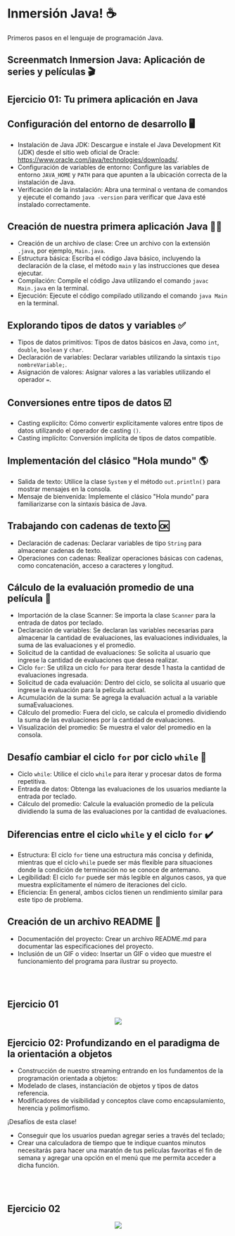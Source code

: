 # Inmersión Java! ☕
Primeros pasos en el lenguaje de programación Java. 

## Screenmatch Inmersion Java: Aplicación de series y películas 🎬

## Ejercicio 01: Tu primera aplicación en Java
## Configuración del entorno de desarrollo 🖥️

- Instalación de Java JDK: Descargue e instale el Java Development Kit (JDK) desde el sitio web oficial de Oracle: https://www.oracle.com/java/technologies/downloads/.
- Configuración de variables de entorno: Configure las variables de entorno `JAVA_HOME` y `PATH` para que apunten a la ubicación correcta de la instalación de Java.
- Verificación de la instalación: Abra una terminal o ventana de comandos y ejecute el comando `java -version` para verificar que Java esté instalado correctamente.

## Creación de nuestra primera aplicación Java 👩‍💻

- Creación de un archivo de clase: Cree un archivo con la extensión `.java`, por ejemplo, `Main.java`.
- Estructura básica: Escriba el código Java básico, incluyendo la declaración de la clase, el método `main` y las instrucciones que desea ejecutar.
- Compilación: Compile el código Java utilizando el comando `javac Main.java` en la terminal.
- Ejecución: Ejecute el código compilado utilizando el comando `java Main` en la terminal.

## Explorando tipos de datos y variables ✅

- Tipos de datos primitivos: Tipos de datos básicos en Java, como `int`, `double`, `boolean` y `char`.
- Declaración de variables: Declarar variables utilizando la sintaxis `tipo nombreVariable;`.
- Asignación de valores: Asignar valores a las variables utilizando el operador `=`.

## Conversiones entre tipos de datos ☑️

- Casting explícito: Cómo convertir explícitamente valores entre tipos de datos utilizando el operador de casting `()`.
- Casting implícito: Conversión implícita de tipos de datos compatible.

## Implementación del clásico "Hola mundo" 🌎

- Salida de texto: Utilice la clase `System` y el método `out.println()` para mostrar mensajes en la consola.
- Mensaje de bienvenida: Implemente el clásico "Hola mundo" para familiarizarse con la sintaxis básica de Java.

## Trabajando con cadenas de texto 🆗

- Declaración de cadenas: Declarar variables de tipo `String` para almacenar cadenas de texto.
- Operaciones con cadenas: Realizar operaciones básicas con cadenas, como concatenación, acceso a caracteres y longitud.

## Cálculo de la evaluación promedio de una película 🔢

- Importación de la clase Scanner: Se importa la clase `Scanner` para la entrada de datos por teclado.
- Declaración de variables: Se declaran las variables necesarias para almacenar la cantidad de evaluaciones, las evaluaciones individuales, la suma de las evaluaciones y el promedio.
- Solicitud de la cantidad de evaluaciones: Se solicita al usuario que ingrese la cantidad de evaluaciones que desea realizar.
- Ciclo `for`: Se utiliza un ciclo `for` para iterar desde 1 hasta la cantidad de evaluaciones ingresada.
- Solicitud de cada evaluación: Dentro del ciclo, se solicita al usuario que ingrese la evaluación para la película actual.
- Acumulación de la suma: Se agrega la evaluación actual a la variable sumaEvaluaciones.
- Cálculo del promedio: Fuera del ciclo, se calcula el promedio dividiendo la suma de las evaluaciones por la cantidad de evaluaciones.
- Visualización del promedio: Se muestra el valor del promedio en la consola.

## Desafío cambiar el ciclo `for` por ciclo `while` 🚨
- Ciclo `while`: Utilice el ciclo `while` para iterar y procesar datos de forma repetitiva.
- Entrada de datos: Obtenga las evaluaciones de los usuarios mediante la entrada por teclado.
- Cálculo del promedio: Calcule la evaluación promedio de la película dividiendo la suma de las evaluaciones por la cantidad de evaluaciones.

## Diferencias entre el ciclo `while` y el ciclo `for` ✔️

- Estructura: El ciclo `for` tiene una estructura más concisa y definida, mientras que el ciclo `while` puede ser más flexible para situaciones donde la condición de terminación no se conoce de antemano.
- Legibilidad: El ciclo `for` puede ser más legible en algunos casos, ya que muestra explícitamente el número de iteraciones del ciclo.
- Eficiencia: En general, ambos ciclos tienen un rendimiento similar para este tipo de problema.

## Creación de un archivo README 📑

- Documentación del proyecto: Crear un archivo README.md para documentar las especificaciones del proyecto.
- Inclusión de un GIF o video: Insertar un GIF o video que muestre el funcionamiento del programa para ilustrar su proyecto.

<br></br>
## Ejercicio 01
<p align="center">
  <img src="https://github.com/Orliluq/screenmatch-inmersion-java/assets/122529721/54a75f74-0af8-4fa5-b1b0-ae195849aff8"
</p>
</hr>

## Ejercicio 02: Profundizando en el paradigma de la orientación a objetos
- Construcción de nuestro streaming entrando en los fundamentos de la programación orientada a objetos:
- Modelado de clases, instanciación de objetos y tipos de datos referencia.
- Modificadores de visibilidad y conceptos clave como encapsulamiento, herencia y polimorfismo.

¡Desafíos de esta clase!
- Conseguir que los usuarios puedan agregar series a través del teclado;
- Crear una calculadora de tiempo que te indique cuantos minutos necesitarás para hacer una maratón de tus películas favoritas el fin de semana y agregar una opción en el menú que me permita acceder a dicha función.

<br></br>
## Ejercicio 02
<p align="center">
  <img src="https://github.com/Orliluq/screenmatch-inmersion-java/assets/122529721/eb449fb1-70a5-4a28-a3e1-6a0fa9dff8b1"
</p>

